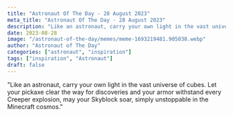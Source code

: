 ```yaml
---
title: "Astronaut Of The Day - 28 August 2023"
meta_title: "Astronaut Of The Day - 28 August 2023"
description: "Like an astronaut, carry your own light in the vast universe of cubes. Let your pickaxe clear the way for discoveries and your armor withstand every Creeper explosion, may your Skyblock soar, simply unstoppable in the Minecraft cosmos."
date: 2023-08-28
image: "/astronaut-of-the-day/memes/meme-1693219481.905038.webp"
author: "Astronaut of The Day"
categories: ["astronaut", "inspiration"]
tags: ["inspiration", "Astronaut"]
draft: false
---
```

"Like an astronaut, carry your own light in the vast universe of cubes. Let your pickaxe clear the way for discoveries and your armor withstand every Creeper explosion, may your Skyblock soar, simply unstoppable in the Minecraft cosmos."
        